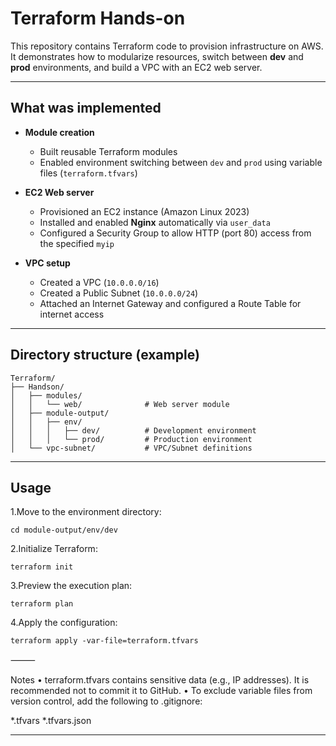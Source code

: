 # Terraform Hands-on

This repository contains Terraform code to provision infrastructure on AWS.  
It demonstrates how to modularize resources, switch between **dev** and **prod** environments, and build a VPC with an EC2 web server.

---

## What was implemented

- **Module creation**
  - Built reusable Terraform modules
  - Enabled environment switching between `dev` and `prod` using variable files (`terraform.tfvars`)

- **EC2 Web server**
  - Provisioned an EC2 instance (Amazon Linux 2023)
  - Installed and enabled **Nginx** automatically via `user_data`
  - Configured a Security Group to allow HTTP (port 80) access from the specified `myip`

- **VPC setup**
  - Created a VPC (`10.0.0.0/16`)
  - Created a Public Subnet (`10.0.0.0/24`)
  - Attached an Internet Gateway and configured a Route Table for internet access

---

## Directory structure (example)

```
Terraform/
├── Handson/
│   ├── modules/
│   │   └── web/              # Web server module
│   ├── module-output/
│   │   ├── env/
│   │   │   ├── dev/          # Development environment
│   │   │   └── prod/         # Production environment
│   └── vpc-subnet/           # VPC/Subnet definitions
```

---

## Usage

1.Move to the environment directory:  
   ```
   cd module-output/env/dev
   ```

2.Initialize Terraform:

```
terraform init
```


3.Preview the execution plan:

```
terraform plan
```


4.Apply the configuration:

```
terraform apply -var-file=terraform.tfvars
```


⸻

Notes
	•	terraform.tfvars contains sensitive data (e.g., IP addresses). It is recommended not to commit it to GitHub.
	•	To exclude variable files from version control, add the following to .gitignore:

*.tfvars
*.tfvars.json

---
